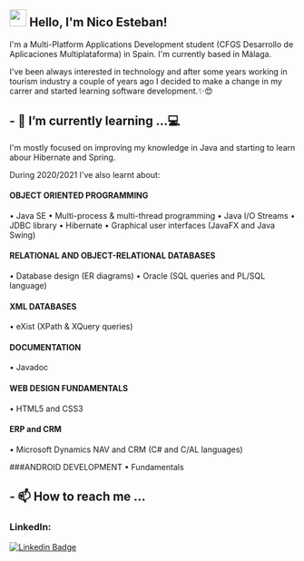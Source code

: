 ## <img src="https://media.giphy.com/media/hvRJCLFzcasrR4ia7z/giphy.gif" width="30px"> Hello, I'm Nico Esteban!

I'm a Multi-Platform Applications Development student (CFGS Desarrollo de Aplicaciones Multiplataforma) in Spain. I'm currently based in Málaga.

I've been always interested in technology and after some years working in tourism industry a couple of years ago I decided to make a change in my carrer and started learning software development.✨😍




## - 🌱 I’m currently learning ...💻
I'm mostly focused on improving my knowledge in Java and starting to learn abour Hibernate and Spring.

During 2020/2021 I've also learnt about:

#### OBJECT ORIENTED PROGRAMMING
• Java SE
• Multi-process & multi-thread programming
• Java I/O Streams
• JDBC library
• Hibernate
• Graphical user interfaces (JavaFX and Java Swing)

#### RELATIONAL AND OBJECT-RELATIONAL DATABASES
• Database design (ER diagrams)
• Oracle (SQL queries and PL/SQL language)

#### XML DATABASES
• eXist (XPath & XQuery queries)

#### DOCUMENTATION
• Javadoc

#### WEB DESIGN FUNDAMENTALS
• HTML5 and CSS3

#### ERP and CRM
• Microsoft Dynamics NAV and CRM (C# and C/AL languages)

###ANDROID DEVELOPMENT
• Fundamentals


## - 📫 How to reach me ...

### LinkedIn: 
[![Linkedin Badge](https://img.shields.io/badge/-LinkedIn-blue?style=flat-square&logo=Linkedin&logoColor=white&link=https://www.linkedin.com/in/harshkumarkhatri/)](https://www.linkedin.com/in/nicolas-esteban
)

